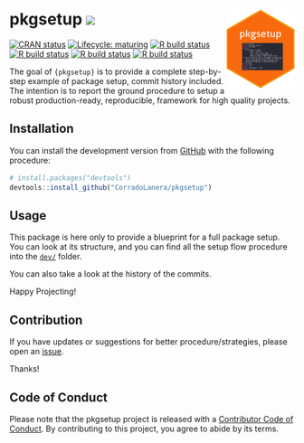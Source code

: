 
<!-- README.md is generated from README.Rmd. Please edit that file -->

# pkgsetup [![](https://img.shields.io/badge/WEBsite-click--me-orange.svg)](http://corradolanera.github.io/pkgsetup/) <img src='man/figures/logo.png' align="right" height="139" />

<!-- badges: start -->

[![CRAN
status](https://www.r-pkg.org/badges/version/pkgsetup)](https://CRAN.R-project.org/package=pkgsetup)
[![Lifecycle:
maturing](https://img.shields.io/badge/lifecycle-maturing-blue.svg)](https://www.tidyverse.org/lifecycle/#maturing)
[![R build
status](https://github.com/CorradoLanera/pkgsetup/workflows/pkgdown/badge.svg)](https://github.com/CorradoLanera/pkgsetup/actions)
[![R build
status](https://github.com/CorradoLanera/pkgsetup/workflows/lint/badge.svg)](https://github.com/CorradoLanera/pkgsetup/actions)
[![R build
status](https://github.com/CorradoLanera/pkgsetup/workflows/R-CMD-check/badge.svg)](https://github.com/CorradoLanera/pkgsetup/actions)
[![R build
status](https://github.com/CorradoLanera/pkgsetup/workflows/test-coverage/badge.svg)](https://github.com/CorradoLanera/pkgsetup/actions)
<!-- badges: end -->

The goal of `{pkgsetup}` is to provide a complete step-by-step example
of package setup, commit history included. The intention is to report
the ground procedure to setup a robust production-ready, reproducible,
framework for high quality projects.

## Installation

You can install the development version from
[GitHub](https://github.com/) with the following procedure:

``` r
# install.packages("devtools")
devtools::install_github("CorradoLanera/pkgsetup")
```

## Usage

This package is here only to provide a blueprint for a full package
setup. You can look at its structure, and you can find all the setup
flow procedure into the
[`dev/`](https://github.com/CorradoLanera/pkgsetup/blob/master/dev/)
folder.

You can also take a look at the history of the commits.

Happy Projecting\!

## Contribution

If you have updates or suggestions for better procedure/strategies,
please open an
[issue](https://github.com/CorradoLanera/pkgsetup/issues).

Thanks\!

## Code of Conduct

Please note that the pkgsetup project is released with a [Contributor
Code of
Conduct](https://contributor-covenant.org/version/2/0/CODE_OF_CONDUCT.html).
By contributing to this project, you agree to abide by its terms.
